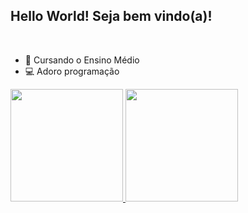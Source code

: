 <h2>Hello World! Seja bem vindo(a)!</h2>
<br>
<ul>
  <li>🏫 Cursando o Ensino Médio</li>
  <li>💻 Adoro programação</li>  
</ul>

<div>
  <a href="https://github.com/GuilhermeSebasti4o">
  <img height="180em" src="https://github-readme-stats.vercel.app/api?username=GuilhermeSebasti4o&show_icons=true&theme=onedark"/>
  <img height="180em" src="https://github-readme-stats.vercel.app/api/top-langs/?username=GuilhermeSebasti4o&langs_count=8&theme=onedark"/>
</div>
